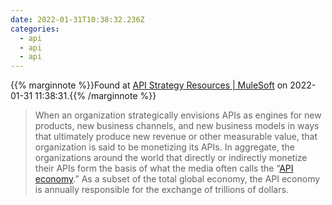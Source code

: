 ```yaml
---
date: 2022-01-31T10:38:32.236Z
categories:
  - api
  - api
  - api
---
```

{{% marginnote %}}Found at [API Strategy Resources | MuleSoft](https://www.mulesoft.com/resources/api-strategy) on 2022-01-31 11:38:31.{{% /marginnote %}}

> When an organization strategically envisions APIs as engines for new products, new business channels, and new business models in ways that ultimately produce new revenue or other measurable value, that organization is said to be monetizing its APIs. In aggregate, the organizations around the world that directly or indirectly monetize their APIs form the basis of what the media often calls the “[API economy](https://www.mulesoft.com/resources/api/what-is-an-api-economy).” As a subset of the total global economy, the API economy is annually responsible for the exchange of trillions of dollars.

